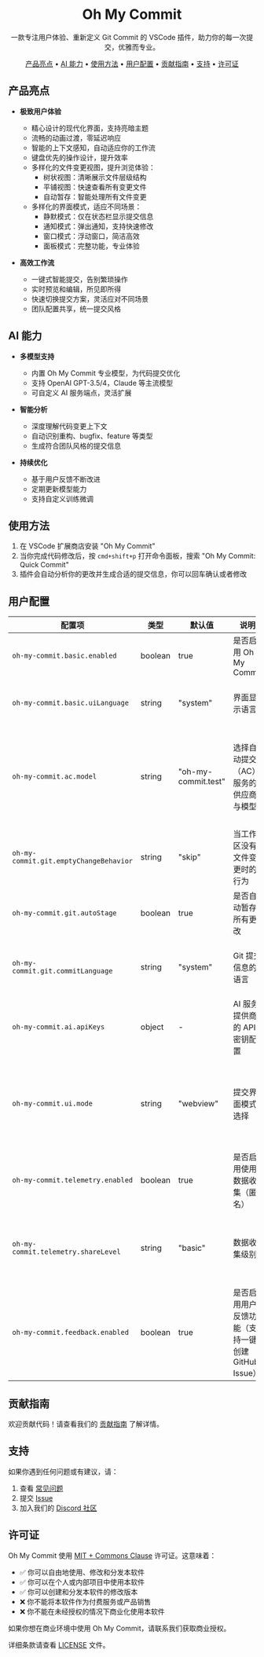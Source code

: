 <div align="center">

# Oh My Commit

一款专注用户体验、重新定义 Git Commit 的 VSCode 插件，助力你的每一次提交，优雅而专业。

<!-- toc -->

[产品亮点](#产品亮点) • [AI 能力](#ai-能力) • [使用方法](#使用方法) • [用户配置](#用户配置) • [贡献指南](#贡献指南) • [支持](#支持) • [许可证](#许可证)

<!-- tocstop -->

</div>

## 产品亮点

- **极致用户体验**

  - 精心设计的现代化界面，支持亮暗主题
  - 流畅的动画过渡，零延迟响应
  - 智能的上下文感知，自动适应你的工作流
  - 键盘优先的操作设计，提升效率
  - 多样化的文件变更视图，提升浏览体验：
    - 树状视图：清晰展示文件层级结构
    - 平铺视图：快速查看所有变更文件
    - 自动暂存：智能处理所有文件变更
  - 多样化的界面模式，适应不同场景：
    - 静默模式：仅在状态栏显示提交信息
    - 通知模式：弹出通知，支持快速修改
    - 窗口模式：浮动窗口，简洁高效
    - 面板模式：完整功能，专业体验

- **高效工作流**
  - 一键式智能提交，告别繁琐操作
  - 实时预览和编辑，所见即所得
  - 快速切换提交方案，灵活应对不同场景
  - 团队配置共享，统一提交风格

## AI 能力

- **多模型支持**

  - 内置 Oh My Commit 专业模型，为代码提交优化
  - 支持 OpenAI GPT-3.5/4，Claude 等主流模型
  - 可自定义 AI 服务端点，灵活扩展

- **智能分析**

  - 深度理解代码变更上下文
  - 自动识别重构、bugfix、feature 等类型
  - 生成符合团队风格的提交信息

- **持续优化**
  - 基于用户反馈不断改进
  - 定期更新模型能力
  - 支持自定义训练微调

## 使用方法

1. 在 VSCode 扩展商店安装 "Oh My Commit"
2. 当你完成代码修改后，按 `cmd+shift+p` 打开命令面板，搜索 "Oh My Commit: Quick Commit"
3. 插件会自动分析你的更改并生成合适的提交信息，你可以回车确认或者修改

## 用户配置

| 配置项                                 | 类型    | 默认值              | 说明                                              | 可选值                                                                                                                                                |
| -------------------------------------- | ------- | ------------------- | ------------------------------------------------- | ----------------------------------------------------------------------------------------------------------------------------------------------------- |
| `oh-my-commit.basic.enabled`           | boolean | true                | 是否启用 Oh My Commit                             | `true / false`                                                                                                                                        |
| `oh-my-commit.basic.uiLanguage`        | string  | "system"            | 界面显示语言                                      | • `system`: 跟随系统语言<br>• `zh_CN`: 中文<br>• `en_US`: English                                                                                     |
| `oh-my-commit.ac.model`                | string  | "oh-my-commit.test" | 选择自动提交（AC）服务的供应商与模型              | • `oh-my-commit.test`<br>• `oh-my-commit.balanced`<br>• `oh-my-commit.professional`<br>• `cgop.openai.chatgpt-3.5`<br>• `cgop.openai.chatgpt-4`       |
| `oh-my-commit.git.emptyChangeBehavior` | string  | "skip"              | 当工作区没有文件变更时的行为                      | • `skip`: 跳过空更改，不执行任何操作<br>• `amend`: 修改最近一次提交（git commit --amend）                                                             |
| `oh-my-commit.git.autoStage`           | boolean | true                | 是否自动暂存所有更改                              | `true / false`                                                                                                                                        |
| `oh-my-commit.git.commitLanguage`      | string  | "system"            | Git 提交信息的语言                                | • `system`: 跟随系统语言<br>• `zh_CN`: 中文提交信息<br>• `en_US`: English commit messages                                                             |
| `oh-my-commit.ai.apiKeys`              | object  | -                   | AI 服务提供商的 API 密钥配置                      |                                                                                                                                                       |
| `oh-my-commit.ui.mode`                 | string  | "webview"           | 提交界面模式选择                                  | • `quickInput`: Quick & Simple: Single-line input box for fast commits<br>• `webview`: Professional: Full-featured editor with preview and formatting |
| `oh-my-commit.telemetry.enabled`       | boolean | true                | 是否启用使用数据收集（匿名）                      | `true / false`                                                                                                                                        |
| `oh-my-commit.telemetry.shareLevel`    | string  | "basic"             | 数据收集级别                                      | • `minimal`: 仅收集基本错误信息<br>• `basic`: 包含功能使用统计和性能数据<br>• `full`: 额外包含 AI 生成结果的质量反馈                                  |
| `oh-my-commit.feedback.enabled`        | boolean | true                | 是否启用用户反馈功能（支持一键创建 GitHub Issue） | `true / false`                                                                                                                                        |

## 贡献指南

欢迎贡献代码！请查看我们的 [贡献指南](CONTRIBUTING.md) 了解详情。

## 支持

如果你遇到任何问题或有建议，请：

1. 查看 [常见问题](FAQ.md)
2. 提交 [Issue](https://github.com/cs-magic-open/oh-my-commit/issues)
3. 加入我们的 [Discord 社区](https://discord.gg/oh-my-commit)

## 许可证

Oh My Commit 使用 [MIT + Commons Clause](./LICENSE) 许可证。这意味着：

- ✅ 你可以自由地使用、修改和分发本软件
- ✅ 你可以在个人或内部项目中使用本软件
- ✅ 你可以创建和分发本软件的修改版本
- ❌ 你不能将本软件作为付费服务或产品销售
- ❌ 你不能在未经授权的情况下商业化使用本软件

如果你想在商业环境中使用 Oh My Commit，请联系我们获取商业授权。

详细条款请查看 [LICENSE](./LICENSE) 文件。
